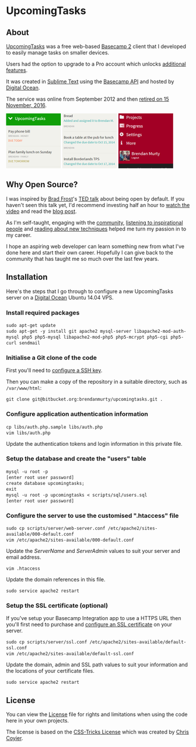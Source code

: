 UpcomingTasks
=======

## About

[UpcomingTasks](http://murty.io/brendan/post/20161014_farewell-upcomingtasks) was a free web-based [Basecamp 2](https://basecamp.com/2) client that I developed to easily manage tasks on smaller devices.

Users had the option to upgrade to a Pro account which unlocks [additional features](http://murty.io/brendan/post/20151007_announcing-upcomingtasks-pro).

It was created in [Sublime Text](http://www.sublimetext.com/) using the [Basecamp API](https://github.com/basecamp/bcx-api) and hosted by [Digital Ocean](http://digitalocean.com).

The service was online from September 2012 and then [retired on 15 November, 2016](http://murty.io/brendan/post/20161014_farewell-upcomingtasks).

[![List tasks example](images/screenshots/thumbnails/list-tasks.png)](images/screenshots/list-tasks.png) [![Progress page example](images/screenshots/thumbnails/progress-list.png)](images/screenshots/progress-list.png) [![User menu example](images/screenshots/thumbnails/menu-open.png)](images/screenshots/menu-open.png)

## Why Open Source?

I was inspired by [Brad Frost](https://github.com/bradfrost)'s [TED talk](https://twitter.com/brad_frost/status/476515058738925568) about being open by default. If you haven't seen this talk yet, I'd recommend investing half an hour to [watch the video](https://www.youtube.com/watch?v=7rW9vTrN6OU) and read the [blog post](http://bradfrostweb.com/blog/post/creative-exhaust/).

As I'm self-taught, engaging with the [community](https://twitter.com/brendanmurty/lists/web-design/members), [listening to inspirational people](http://boagworld.com/show) and [reading about new techniques](https://signalvnoise.com/programming) helped me turn my passion in to my career.

I hope an aspiring web developer can learn something new from what I've done here and start their own career. Hopefully I can give back to the community that has taught me so much over the last few years.

## Installation

Here's the steps that I go through to configure a new UpcomingTasks server on a [Digital Ocean](https://www.digitalocean.com) Ubuntu 14.04 VPS.

### Install required packages

    sudo apt-get update
    sudo apt-get -y install git apache2 mysql-server libapache2-mod-auth-mysql php5 php5-mysql libapache2-mod-php5 php5-mcrypt php5-cgi php5-curl sendmail

### Initialise a Git clone of the code

First you'll need to [configure a SSH key](https://confluence.atlassian.com/bitbucket/set-up-an-ssh-key-728138079.html).

Then you can make a copy of the repository in a suitable directory, such as `/var/www/html`:

    git clone git@bitbucket.org:brendanmurty/upcomingtasks.git .

### Configure application authentication information

    cp libs/auth.php.sample libs/auth.php
    vim libs/auth.php

Update the authentication tokens and login information in this private file.

### Setup the database and create the "users" table

    mysql -u root -p
    [enter root user password]
    create database upcomingtasks;
    exit
    mysql -u root -p upcomingtasks < scripts/sql/users.sql
    [enter root user password]

### Configure the server to use the customised ".htaccess" file

    sudo cp scripts/server/web-server.conf /etc/apache2/sites-available/000-default.conf
    vim /etc/apache2/sites-available/000-default.conf

Update the *ServerName* and *ServerAdmin* values to suit your server and email address.

    vim .htaccess

Update the domain references in this file.

    sudo service apache2 restart

### Setup the SSL certificate (optional)

If you've setup your Basecamp Integration app to use a HTTPS URL then you'll first need to purchase and [configure an SSL certificate](https://www.digitalocean.com/community/tutorials/how-to-install-an-ssl-certificate-from-a-commercial-certificate-authority) on your server.

    sudo cp scripts/server/ssl.conf /etc/apache2/sites-available/default-ssl.conf
    vim /etc/apache2/sites-available/default-ssl.conf

Update the domain, admin and SSL path values to suit your information and the locations of your certificate files.

    sudo service apache2 restart

## License

You can view the [License](https://bitbucket.org/brendanmurty/upcomingtasks/src/master/license.md) file for rights and limitations when using the code here in your own projects.

The license is based on the [CSS-Tricks License](https://css-tricks.com/license/) which was created by [Chris Coyier](https://github.com/chriscoyier/).
